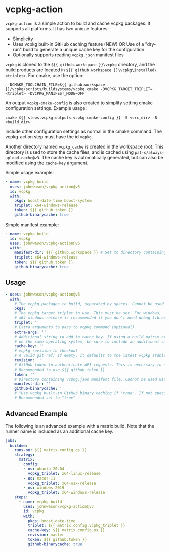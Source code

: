 # vcpkg-action

`vcpkg-action` is a simple action to build and cache vcpkg packages. It supports all platforms. It has two unique
features:

* Simplicity
* Uses vcpkg built-in GitHub caching feature (NEW) OR Use of a "dry-run" build to generate a unique cache key for the configuration. 
* Optionally supports reading `vcpkg.json` manifest files

`vcpkg` is cloned to the `${{ github.workspace }}\vcpkg` directory, and the build products are located in
 `${{ github.workspace }}\vcpkg\installed\<triplet>`. For cmake, use the option:

```
 -DCMAKE_TOOLCHAIN_FILE=${{ github.workspace }}/vcpkg/scripts/buildsystems/vcpkg.cmake -DVCPKG_TARGET_TRIPLET=<triplet> -DVCPKG_MANIFEST_MODE=OFF
```

An output `vcpkg-cmake-config` is also created to simplify setting cmake configuration settings. Example usage:

```
cmake ${{ steps.vcpkg.outputs.vcpkg-cmake-config }} -S <src_dir> -B <build_dir>
```

Include other configuration settings as normal in the cmake command. The vcpkg-action step must have the id `vcpkg`.

Another directory named `vcpkg_cache` is created in the workspace root. This directory is used to store the cache files, 
and is cached using `pat-s/always-upload-cache@v3`. The cache key is automatically generated, 
but can also be modified using the `cache-key` argument.

Simple usage example:

```yaml
- name: vcpkg build
  uses: johnwason/vcpkg-action@v5
  id: vcpkg
  with:
    pkgs: boost-date-time boost-system
    triplet: x64-windows-release
    token: ${{ github.token }}
    github-binarycache: true
```

Simple manifest example:

```yaml
- name: vcpkg build
  id: vcpkg
  uses: johnwason/vcpkg-action@v5
  with:
    manifest-dir: ${{ github.workspace }} # Set to directory containing vcpkg.json
    triplet: x64-windows-release
    token: ${{ github.token }}
    github-binarycache: true
```


## Usage

```yaml
- uses: johnwason/vcpkg-action@v5
  with:
    # The vcpkg packages to build, separated by spaces. Cannot be used with manifest-dir
    pkgs: ''
    # The vcpkg target triplet to use. This must be set. For windows, 
    # x64-windows-release is recommended if you don't need debug libraries
    triplet: ''
    # Extra arguments to pass to vcpkg command (optional)
    extra-args: ''
    # Additional string to add to cache key. If using a build matrix or building different configurations
    # on the same operating system, be sure to include an additional cache key to separate the caches. (optional)
    cache-key: ''
    # vcpkg revision to checkout
    # A valid git ref; if empty, it defaults to the latest vcpkg stable release.
    revision: ''
    # GitHub token to authenticate API requests. This is necessary to determine vcpkg version to checkout
    # Recommended to use ${{ github.token }}
    token: ''
    # Directory containing vcpkg.json manifest file. Cannot be used with pkgs.
    manifest-dir: ''
    github-binarycache: ''
    # "Use vcpkg built-in GitHub binary caching if "true". If not specified, will use the dry-run based file cache."
    # Recommended set to "true"

```

## Advanced Example

The following is an advanced example with a matrix build. Note that the runner name is included as an additional
cache key.

```yaml
jobs:
  buildme:
    runs-on: ${{ matrix.config.os }}
    strategy:
      matrix:
        config:
        - os: ubuntu-20.04
          vcpkg_triplet: x64-linux-release
        - os: macos-11
          vcpkg_triplet: x64-osx-release
        - os: windows-2019
          vcpkg_triplet: x64-windows-release
    steps:
      - name: vcpkg build
        uses: johnwason/vcpkg-action@v5
        id: vcpkg
        with:
          pkgs: boost-date-time
          triplet: ${{ matrix.config.vcpkg_triplet }}
          cache-key: ${{ matrix.config.os }}
          revision: master
          token: ${{ github.token }}
          github-binarycache: true
```

